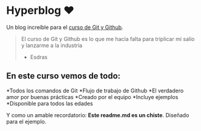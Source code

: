 # Hyperblog ❤️
Un blog increíble para el [curso de Git y Github](https://platzi.com/cursos/git-github).
>El curso de Git y Github es lo que me hacía falta para triplicar mi salio y lanzarme a la industria
>- Esdras

## En este curso vemos de todo:
*Todos los comandos de Git
*Flujo de trabajo de Github
*El verdadero amor por buenas prácticas
*Creado por el equipo
*Incluye ejemplos
*Disponible para todos las edades

Y como un amable recordatorio: **Este readme.md es un chiste**. Diseñado para el ejemplo.
